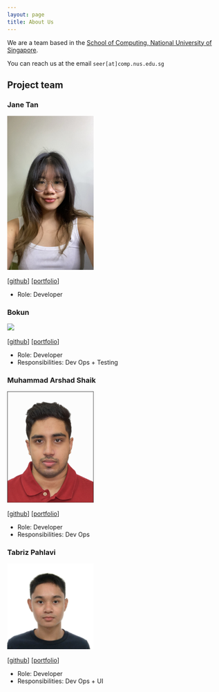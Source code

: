 ```yaml
---
layout: page
title: About Us
---
```


We are a team based in the [School of Computing, National University of Singapore](http://www.comp.nus.edu.sg).

You can reach us at the email `seer[at]comp.nus.edu.sg`

## Project team

### Jane Tan

<img src="images/jane.png" width="200px">


[[github](https://github.com/sembcorpp)]
[[portfolio](team/jane.md)]

* Role: Developer

### Bokun

<img src="images/johndoe.png" width="200px">

[[github](http://github.com/bokung)]
[[portfolio](team/bokun.md)]

* Role: Developer
* Responsibilities: Dev Ops + Testing

### Muhammad Arshad Shaik

<img src="images/Arshad.png" width="200px">

[[github](http://github.com/FireRadical22)] [[portfolio](team/arshad.md)]

* Role: Developer
* Responsibilities: Dev Ops

### Tabriz Pahlavi

<img src="images/tabrizplv.png" width="200px">

[[github](http://github.com/TabrizPlv)]
[[portfolio](team/tabrizplv.md)]

* Role: Developer
* Responsibilities: Dev Ops + UI
